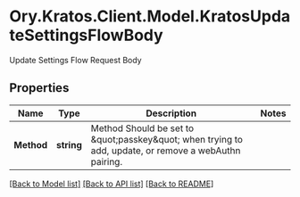 # Ory.Kratos.Client.Model.KratosUpdateSettingsFlowBody
Update Settings Flow Request Body

## Properties

Name | Type | Description | Notes
------------ | ------------- | ------------- | -------------
**Method** | **string** | Method  Should be set to \&quot;passkey\&quot; when trying to add, update, or remove a webAuthn pairing. | 

[[Back to Model list]](../../README.md#documentation-for-models) [[Back to API list]](../../README.md#documentation-for-api-endpoints) [[Back to README]](../../README.md)


